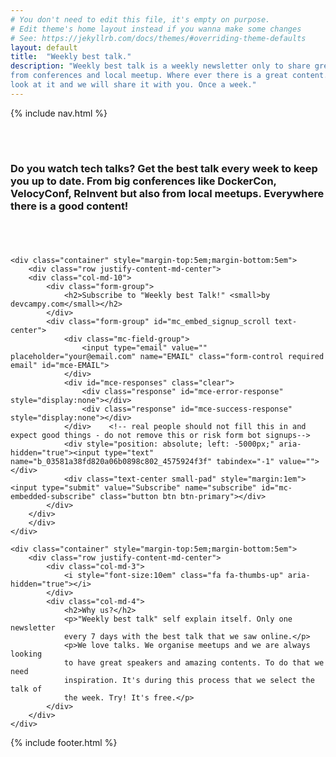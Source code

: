 ```yaml
---
# You don't need to edit this file, it's empty on purpose.
# Edit theme's home layout instead if you wanna make some changes
# See: https://jekyllrb.com/docs/themes/#overriding-theme-defaults
layout: default
title:  "Weekly best talk."
description: "Weekly best talk is a weekly newsletter only to share great talks
from conferences and local meetup. Where ever there is a great content. We will
look at it and we will share it with you. Once a week."
---
```

{% include nav.html %}

<div class="container-fluid">
	<div class="row featurette header bg-electric-blue">
		<div class="col-md-2"></div>
		<div style="margin-top:5em; margin-bottom:5em" class="small-pad col-md-4 text-center">
			<h3 class="text-white">Do you watch tech talks? Get the best talk every week to keep you
            up to date. From big conferences like DockerCon, VelocyConf,
            ReInvent but also from
            local meetups. Everywhere there is a good content!</h3>
		</div>
        <div class="col-md-4 mx-auto align-self-center">
            <i style="font-size:10em" class="fa fa-podcast" aria-hidden="true"></i>
        </div>
	</div>

	<div class="container" style="margin-top:5em;margin-bottom:5em">
		<div class="row justify-content-md-center">
        <div class="col-md-10">
            <div class="form-group">
                <h2>Subscribe to "Weekly best Talk!" <small>by devcampy.com</small></h2>
            </div>
            <div class="form-group" id="mc_embed_signup_scroll text-center">
                <div class="mc-field-group">
                    <input type="email" value="" placeholder="your@email.com" name="EMAIL" class="form-control required email" id="mce-EMAIL">
                </div>
                <div id="mce-responses" class="clear">
                    <div class="response" id="mce-error-response" style="display:none"></div>
                    <div class="response" id="mce-success-response" style="display:none"></div>
                </div>    <!-- real people should not fill this in and expect good things - do not remove this or risk form bot signups-->
                <div style="position: absolute; left: -5000px;" aria-hidden="true"><input type="text" name="b_03581a38fd820a06b0898c802_4575924f3f" tabindex="-1" value=""></div>
                <div class="text-center small-pad" style="margin:1em"><input type="submit" value="Subscribe" name="subscribe" id="mc-embedded-subscribe" class="button btn btn-primary"></div>
            </div>
        </div>
        </div>
	</div>

	<div class="container" style="margin-top:5em;margin-bottom:5em">
        <div class="row justify-content-md-center">
            <div class="col-md-3">
                <i style="font-size:10em" class="fa fa-thumbs-up" aria-hidden="true"></i>
            </div>
            <div class="col-md-4">
                <h2>Why us?</h2>
                <p>"Weekly best talk" self explain itself. Only one newsletter
                every 7 days with the best talk that we saw online.</p>
                <p>We love talks. We organise meetups and we are always looking
                to have great speakers and amazing contents. To do that we need
                inspiration. It's during this process that we select the talk of
                the week. Try! It's free.</p>
            </div>
        </div>
	</div>
</div>

{% include footer.html %}
